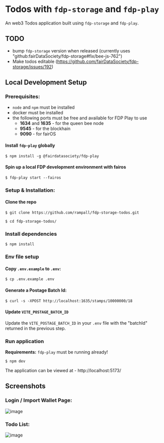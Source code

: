 # Todos with `fdp-storage` and `fdp-play`

An web3 Todos application built using `fdp-storage` and `fdp-play`.

## TODO

- bump `fdp-storage` version when released (currently uses "github:fairDataSociety/fdp-storage#fix/bee-js-762")
- Make todos editable (https://github.com/fairDataSociety/fdp-storage/issues/192)

## Local Development Setup

### Prerequisites:

- `node` and `npm` must be installed
- docker must be installed
- the following ports must be free and available for FDP Play to use
    - **1634** and **1635** - for the queen bee node
    - **9545** - for the blockhain
    - **9090** - for fairOS

#### Install `fdp-play` globally
```shell
$ npm install -g @fairdatasociety/fdp-play
```

#### Spin up a local FDP development environment with fairos
```shell
$ fdp-play start --fairos
```

### Setup & Installation:

#### Clone the repo
```shell
$ git clone https://github.com/rampall/fdp-storage-todos.git
```

```shell
$ cd fdp-storage-todos/
```

### Install dependencies
```shell
$ npm install
```

### Env file setup

#### Copy `.env.example` to `.env`:

```shell
$ cp .env.example .env
```
#### Generate a Postage Batch Id:

```shell
$ curl -s -XPOST http://localhost:1635/stamps/10000000/18
```

#### Update `VITE_POSTAGE_BATCH_ID`

Update the `VITE_POSTAGE_BATCH_ID` in your `.env` file with the "batchId" returned in the previous step.

### Run application
**Requirements:** `fdp-play` must be running already! 

```shell
$ npm dev
```

The application can be viewed at - http://localhost:5173/ 

## Screenshots

### Login / Import Wallet Page:

![image](https://user-images.githubusercontent.com/520570/208272229-c78d1c0c-d191-4e79-b6b8-9affc9092321.png)

### Todo List:

![image](https://user-images.githubusercontent.com/520570/208272239-65ee9554-ec47-428f-b84c-5b5bb769a98c.png)


